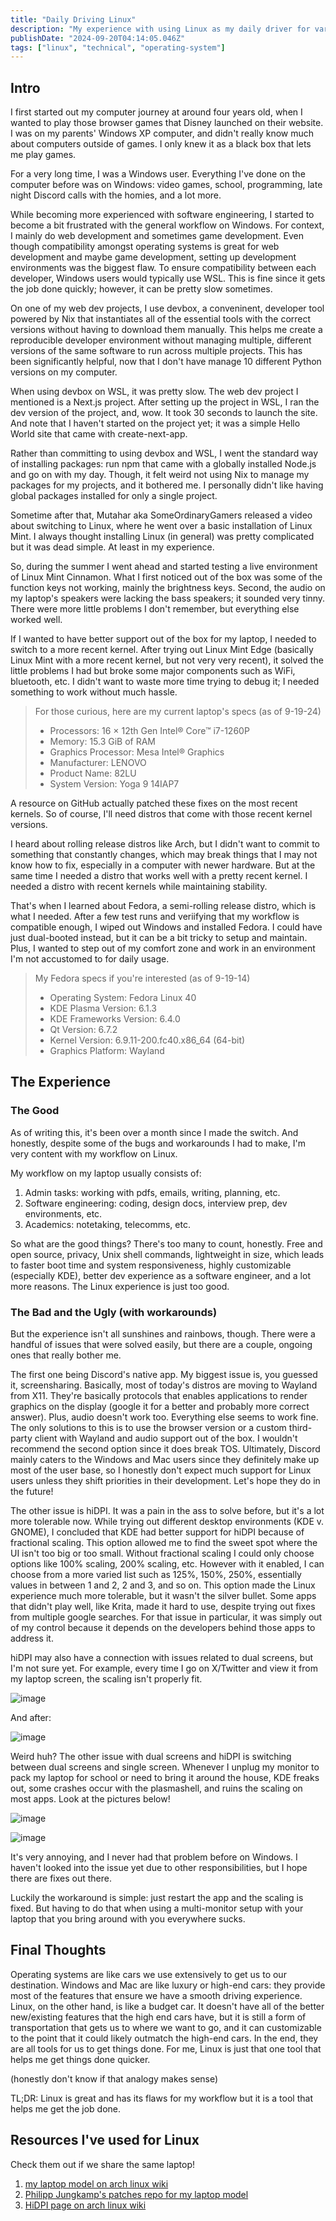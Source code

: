```yaml
---
title: "Daily Driving Linux"
description: "My experience with using Linux as my daily driver for various aspects of my life."
publishDate: "2024-09-20T04:14:05.046Z"
tags: ["linux", "technical", "operating-system"]
---
```


## Intro

I first started out my computer journey at around four years old, when I wanted to play those browser games that Disney launched on their website. I was on my parents' Windows XP computer, and didn't really know much about computers outside of games. I only knew it as a black box that lets me play games.

For a very long time, I was a Windows user. Everything I've done on the computer before was on Windows: video games, school, programming, late night Discord calls with the homies, and a lot more.

While becoming more experienced with software engineering, I started to become a bit frustrated with the general workflow on Windows. For context, I mainly do web development and sometimes game development. Even though compatibility amongst operating systems is great for web development and maybe game development, setting up development environments was the biggest flaw. To ensure compatibility between each developer, Windows users would typically use WSL. This is fine since it gets the job done quickly; however, it can be pretty slow sometimes.

On one of my web dev projects, I use devbox, a conveninent, developer tool powered by Nix that instantiates all of the essential tools with the correct versions without having to download them manually. This helps me create a reproducible developer environment without managing multiple, different versions of the same software to run across multiple projects. This has been significantly helpful, now that I don't have manage 10 different Python versions on my computer.

When using devbox on WSL, it was pretty slow. The web dev project I mentioned is a Next.js project. After setting up the project in WSL, I ran the dev version of the project, and, wow. It took 30 seconds to launch the site. And note that I haven't started on the project yet; it was a simple Hello World site that came with create-next-app.

Rather than committing to using devbox and WSL, I went the standard way of installing packages: run npm that came with a globally installed Node.js and go on with my day. Though, it felt weird not using Nix to manage my packages for my projects, and it bothered me. I personally didn't like having global packages installed for only a single project.

Sometime after that, Mutahar aka SomeOrdinaryGamers released a video about switching to Linux, where he went over a basic installation of Linux Mint. I always thought installing Linux (in general) was pretty complicated but it was dead simple. At least in my experience.

So, during the summer I went ahead and started testing a live environment of Linux Mint Cinnamon. What I first noticed out of the box was some of the function keys not working, mainly the brightness keys. Second, the audio on my laptop's speakers were lacking the bass speakers; it sounded very tinny. There were more little problems I don't remember, but everything else worked well.

If I wanted to have better support out of the box for my laptop, I needed to switch to a more recent kernel. After trying out Linux Mint Edge (basically Linux Mint with a more recent kernel, but not very very recent), it solved the little problems I had but broke some major components such as WiFi, bluetooth, etc. I didn't want to waste more time trying to debug it; I needed something to work without much hassle.

> For those curious, here are my current laptop's specs (as of 9-19-24)
>
> - Processors: 16 × 12th Gen Intel® Core™ i7-1260P
> - Memory: 15.3 GiB of RAM
> - Graphics Processor: Mesa Intel® Graphics
> - Manufacturer: LENOVO
> - Product Name: 82LU
> - System Version: Yoga 9 14IAP7

A resource on GitHub actually patched these fixes on the most recent kernels. So of course, I'll need distros that come with those recent kernel versions.

I heard about rolling release distros like Arch, but I didn't want to commit to something that constantly changes, which may break things that I may not know how to fix, especially in a computer with newer hardware. But at the same time I needed a distro that works well with a pretty recent kernel. I needed a distro with recent kernels while maintaining stability.

That's when I learned about Fedora, a semi-rolling release distro, which is what I needed. After a few test runs and veriifying that my workflow is compatible enough, I wiped out Windows and installed Fedora. I could have just dual-booted instead, but it can be a bit tricky to setup and maintain. Plus, I wanted to step out of my comfort zone and work in an environment I'm not accustomed to for daily usage.

> My Fedora specs if you're interested (as of 9-19-14)
>
> - Operating System: Fedora Linux 40
> - KDE Plasma Version: 6.1.3
> - KDE Frameworks Version: 6.4.0
> - Qt Version: 6.7.2
> - Kernel Version: 6.9.11-200.fc40.x86_64 (64-bit)
> - Graphics Platform: Wayland

## The Experience

### The Good

As of writing this, it's been over a month since I made the switch. And honestly, despite some of the bugs and workarounds I had to make, I'm very content with my workflow on Linux.

My workflow on my laptop usually consists of:

1. Admin tasks: working with pdfs, emails, writing, planning, etc.
2. Software engineering: coding, design docs, interview prep, dev environments, etc.
3. Academics: notetaking, telecomms, etc.

So what are the good things? There's too many to count, honestly. Free and open source, privacy, Unix shell commands, lightweight in size, which leads to faster boot time and system responsiveness, highly customizable (especially KDE), better dev experience as a software engineer, and a lot more reasons. The Linux experience is just too good.

### The Bad and the Ugly (with workarounds)

But the experience isn't all sunshines and rainbows, though. There were a handful of issues that were solved easily, but there are a couple, ongoing ones that really bother me.

The first one being Discord's native app. My biggest issue is, you guessed it, screensharing. Basically, most of today's distros are moving to Wayland from X11. They're basically protocols that enables applications to render graphics on the display (google it for a better and probably more correct answer). Plus, audio doesn't work too. Everything else seems to work fine. The only solutions to this is to use the browser version or a custom third-party client with Wayland and audio support out of the box. I wouldn't recommend the second option since it does break TOS. Ultimately, Discord mainly caters to the Windows and Mac users since they definitely make up most of the user base, so I honestly don't expect much support for Linux users unless they shift priorities in their development. Let's hope they do in the future!

The other issue is hiDPI. It was a pain in the ass to solve before, but it's a lot more tolerable now. While trying out different desktop environments (KDE v. GNOME), I concluded that KDE had better support for hiDPI because of fractional scaling. This option allowed me to find the sweet spot where the UI isn't too big or too small. Without fractional scaling I could only choose options like 100% scaling, 200% scaling, etc. However with it enabled, I can choose from a more varied list such as 125%, 150%, 250%, essentially values in between 1 and 2, 2 and 3, and so on. This option made the Linux experience much more tolerable, but it wasn't the silver bullet. Some apps that didn't play well, like Krita, made it hard to use, despite trying out fixes from multiple google searches. For that issue in particular, it was simply out of my control because it depends on the developers behind those apps to address it.

hiDPI may also have a connection with issues related to dual screens, but I'm not sure yet. For example, every time I go on X/Twitter and view it from my laptop screen, the scaling isn't properly fit.

![image](./Pasted_image_20240919202049.png "Improper scaling")

And after:

![image](./Pasted_image_20240919202234.png "Proper scaling")

Weird huh? The other issue with dual screens and hiDPI is switching between dual screens and single screen. Whenever I unplug my monitor to pack my laptop for school or need to bring it around the house, KDE freaks out, some crashes occur with the plasmashell, and ruins the scaling on most apps. Look at the pictures below!

![image](./Pasted_image_20240919202537.png "Before unplugging my monitor")

![image](./Pasted_image_20240919202654.png "After unplugging my monitor")

It's very annoying, and I never had that problem before on Windows. I haven't looked into the issue yet due to other responsibilities, but I hope there are fixes out there.

Luckily the workaround is simple: just restart the app and the scaling is fixed. But having to do that when using a multi-monitor setup with your laptop that you bring around with you everywhere sucks.

## Final Thoughts

Operating systems are like cars we use extensively to get us to our destination. Windows and Mac are like luxury or high-end cars: they provide most of the features that ensure we have a smooth driving experience. Linux, on the other hand, is like a budget car. It doesn't have all of the better new/existing features that the high end cars have, but it is still a form of transportation that gets us to where we want to go, and it can customizable to the point that it could likely outmatch the high-end cars. In the end, they are all tools for us to get things done. For me, Linux is just that one tool that helps me get things done quicker.

(honestly don't know if that analogy makes sense)

TL;DR: Linux is great and has its flaws for my workflow but it is a tool that helps me get the job done.

## Resources I've used for Linux

Check them out if we share the same laptop!

1. [my laptop model on arch linux wiki](<https://wiki.archlinux.org/title/Lenovo_Yoga_9i_2022_(14AiPI7)>)
2. [Philipp Jungkamp's patches repo for my laptop model](https://github.com/PJungkamp/yoga9-linux)
3. [HiDPI page on arch linux wiki](https://wiki.archlinux.org/title/HiDPI)
